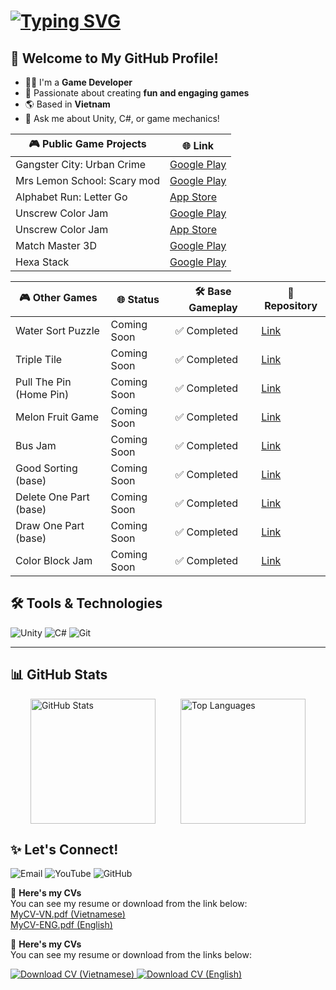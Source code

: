 <h1 align="left">
  <a href="https://git.io/typing-svg">
    <img src="https://readme-typing-svg.herokuapp.com?font=Fira+Code&pause=1000&color=FF0000&width=435&lines=Hello!;I'm+Hoangpv;aka+lus187;Game+Developer;Unity+Enthusiast" alt="Typing SVG" />
  </a>
</h1>

## 🚀 Welcome to My GitHub Profile!
- 🧑‍💻 I'm a **Game Developer**
- 🎨 Passionate about creating **fun and engaging games**
- 🌎 Based in **Vietnam**
- 💬 Ask me about Unity, C#, or game mechanics!

| 🎮 **Public Game Projects**       | 🌐 **Link**                                                                                   |
|----------------------------------|---------------------------------------------------------------------------------------------|
| Gangster City: Urban Crime       | [Google Play](https://apkpure.net/vn/gangster-city-urban-crime/negaxy.gangster.city.urban.crime) |
| Mrs Lemon School: Scary mod      | [Google Play](https://play.google.com/store/apps/details?id=ngx.mrs.lemon.school.scary.mod)    |
| Alphabet Run: Letter Go          | [App Store](https://apps.apple.com/us/app/letter-race-3d-run-merge/id1659174430)              |
| Unscrew Color Jam               | [Google Play](https://play.google.com/store/apps/details?id=com.sg.screw.nuts.bolts.unscrew.color.jam.puzzle) |
| Unscrew Color Jam               | [App Store](https://apps.apple.com/vn/app/unscrew-color-jam/id6587564939?l=vi)              |
| Match Master 3D                  | [Google Play](https://apkpure.net/vn/match-master-3d-matching-game/com.sg.match3d.master.matchtriple) |
| Hexa Stack                       | [Google Play](https://play.google.com/store/apps/details?id=com.sg.hexastack)                 |

| 🎮 **Other Games**               | 🌐 **Status**   | 🛠️ **Base Gameplay**    | 📂 **Repository**   |
|----------------------------------|-----------------|-------------------------|---------------------|
| Water Sort Puzzle                | Coming Soon     | ✅ Completed            | [Link](#)           |
| Triple Tile                      | Coming Soon     | ✅ Completed            | [Link](#)           |
| Pull The Pin (Home Pin)          | Coming Soon     | ✅ Completed            | [Link](#)           |
| Melon Fruit Game                 | Coming Soon     | ✅ Completed            | [Link](#)           |
| Bus Jam                          | Coming Soon     | ✅ Completed            | [Link](#)           |
| Good Sorting (base)              | Coming Soon     | ✅ Completed            | [Link](#)           |
| Delete One Part (base)           | Coming Soon     | ✅ Completed            | [Link](#)           |
| Draw One Part (base)             | Coming Soon     | ✅ Completed            | [Link](#)           |
| Color Block Jam                  | Coming Soon     | ✅ Completed            | [Link](#)           |


## 🛠️ Tools & Technologies
![Unity](https://img.shields.io/badge/Unity-100000?style=for-the-badge&logo=unity&logoColor=white)
![C#](https://img.shields.io/badge/C%23-239120?style=for-the-badge&logo=c-sharp&logoColor=white)
![Git](https://img.shields.io/badge/GIT-E44C30?style=for-the-badge&logo=git&logoColor=white)
****

## 📊 GitHub Stats
<p align="center">
  <div style="display: inline-flex; justify-content: center; align-items: center; gap: 40px; width: 100%; flex-wrap: nowrap;">
    <img src="https://github-readme-stats.vercel.app/api?username=hoangpv2k&show_icons=true&theme=radical" alt="GitHub Stats" style="height: 200px; object-fit: contain;">
    <img src="https://github-readme-stats.vercel.app/api/top-langs/?username=hoangpv2k&layout=compact&theme=radical" alt="Top Languages" style="height: 200px; object-fit: contain;">
  </div>
</p>

## ✨ Let's Connect!
<p align="left" style="white-space: nowrap;">
  <a href="mailto:phanviethoang187@gmail.com" style="text-decoration: none;">
    <img src="https://img.shields.io/badge/Gmail-D14836?style=for-the-badge&logo=gmail&logoColor=white" alt="Email" />
  </a><!--
  --><a href="https://www.youtube.com/@viethoangphan3575" style="text-decoration: none;">
    <img src="https://img.shields.io/badge/YouTube-FF0000?style=for-the-badge&logo=youtube&logoColor=white" alt="YouTube" />
  </a><!--
  --><a href="https://github.com/hoangpv2k" style="text-decoration: none;">
    <img src="https://img.shields.io/badge/GitHub-100000?style=for-the-badge&logo=github&logoColor=white" alt="GitHub" />
  </a>
</p>

📝 **Here's my CVs** <br />
You can see my resume or download from the link below: <br />
<a href="" download="">MyCV-VN.pdf (Vietnamese)</a> <br />
<a href="" download="">MyCV-ENG.pdf (English)</a> <br />




📝 **Here's my CVs**  
You can see my resume or download from the links below:  

<p align="left">
  <a href="path-to-your-cv-vn.pdf" download>
    <img src="https://img.shields.io/badge/Download_CV_VN-008080?style=for-the-badge&logo=adobeacrobatreader&logoColor=white" alt="Download CV (Vietnamese)" />
  </a>
  <a href="path-to-your-cv-eng.pdf" download>
    <img src="https://img.shields.io/badge/Download_CV_ENG-008080?style=for-the-badge&logo=adobeacrobatreader&logoColor=white" alt="Download CV (English)" />
  </a>
</p>
